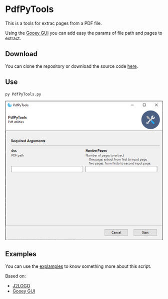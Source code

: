 # PdfPyTools
This is a tools for extrac pages from a PDF file.

Using the [Gooey GUI](https://github.com/chriskiehl/Gooey) you can add easy the params of file path and pages to extract.

## Download
You can clone the repository or download the source code [here](https://github.com/danielrinconr/PdfPyTools/releases).

## Use
```python
py PdfPyTools.py 
```
![Screenshot GUI](https://raw.githubusercontent.com/danielrinconr/PdfPyTools/master/imgs/GooeyGUI.png)

## Examples

You can use the [explamples](https://github.com/danielrinconr/PdfPyTools/tree/master/Examp) to know something more about this script.

Based on:
- [J2LOGO](https://j2logo.com/python/como-dividir-un-pdf-en-python-en-varias-paginas-con-pypdf2/)
- [Gooey GUI](https://codeburst.io/how-to-use-the-easiest-gui-of-your-life-in-python-d3762270a2a0)
